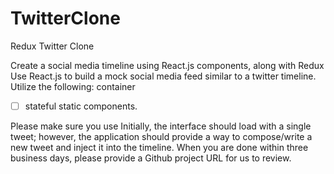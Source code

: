 # TwitterClone
Redux Twitter Clone

Create a social media timeline using
React.js components, along with Redux
Use React.js to build a mock social media feed similar to a twitter timeline.
Utilize the following: 
container
-[ ] stateful 
static components.

Please make sure you use 
Initially, the interface should load with a single tweet; however, the
application should provide a way to compose/write a new tweet and inject
it into the timeline.
When you are done within three business days, please provide a Github
project URL for us to review.
